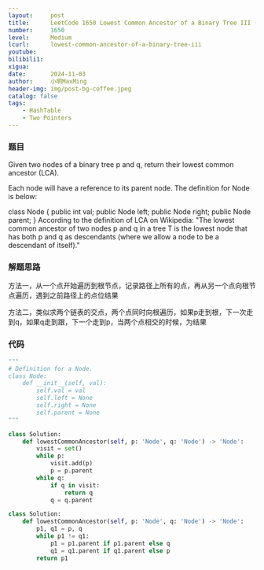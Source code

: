 ```yaml
---
layout:     post
title:      LeetCode 1650 Lowest Common Ancestor of a Binary Tree III (Python)
number:     1650
level:      Medium
lcurl:      lowest-common-ancestor-of-a-binary-tree-iii
youtube:    
bilibili1:  
xigua:      
date:       2024-11-03
author:     小明MaxMing
header-img: img/post-bg-coffee.jpeg
catalog: false
tags:
    - HashTable
    - Two Pointers
---
```


### 题目

Given two nodes of a binary tree p and q, return their lowest common ancestor (LCA).

Each node will have a reference to its parent node. The definition for Node is below:

class Node {
    public int val;
    public Node left;
    public Node right;
    public Node parent;
}
According to the definition of LCA on Wikipedia: "The lowest common ancestor of two nodes p and q in a tree T is the lowest node that has both p and q as descendants (where we allow a node to be a descendant of itself)."

### 解题思路

方法一，从一个点开始遍历到根节点，记录路径上所有的点，再从另一个点向根节点遍历，遇到之前路径上的点位结果

方法二，类似求两个链表的交点，两个点同时向根遍历，如果p走到根，下一次走到q，如果q走到跟，下一个走到p，当两个点相交的时候，为结果

### 代码
```python
"""
# Definition for a Node.
class Node:
    def __init__(self, val):
        self.val = val
        self.left = None
        self.right = None
        self.parent = None
"""

class Solution:
    def lowestCommonAncestor(self, p: 'Node', q: 'Node') -> 'Node':
        visit = set()
        while p:
            visit.add(p)
            p = p.parent
        while q:
            if q in visit:
                return q
            q = q.parent
```
```python
class Solution:
    def lowestCommonAncestor(self, p: 'Node', q: 'Node') -> 'Node':
        p1, q1 = p, q
        while p1 != q1:
            p1 = p1.parent if p1.parent else q
            q1 = q1.parent if q1.parent else p
        return p1
```
